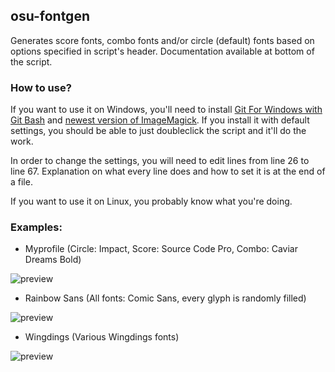 ## osu-fontgen

Generates score fonts, combo fonts and/or circle (default) fonts based on options specified in script's header.
Documentation available at bottom of the script.

### How to use?

If you want to use it on Windows, you'll need to install [Git For Windows with Git Bash](https://gitforwindows.org/)
and [newest version of ImageMagick](https://imagemagick.org/script/download.php#windows). If you install it
with default settings, you
should be able to just doubleclick the script and it'll do the work.

In order to change the settings, you will need to edit lines from line 26 to line 67. Explanation on what every line does and
how to set it is at the end of a file.

If you want to use it on Linux, you probably know what you're doing.

### Examples:

* Myprofile (Circle: Impact, Score: Source Code Pro, Combo: Caviar Dreams Bold)

![preview](https://i.imgur.com/ohERDmM.jpg)

* Rainbow Sans (All fonts: Comic Sans, every glyph is randomly filled)

![preview](https://i.imgur.com/naGJCeb.jpg)

* Wingdings (Various Wingdings fonts)

![preview](https://i.imgur.com/vebDzcU.jpg)
